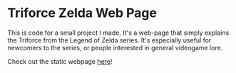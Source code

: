 # Triforce Zelda Web Page 
This is code for a small project I made. It's a web-page that simply explains the Triforce from the Legend of Zelda series. It's especially useful for newcomers to the series, or people interested in general videogame lore.

Check out the static webpage [here](https://russellsb.github.io/triforce-zelda-web-page/structure.html)!
